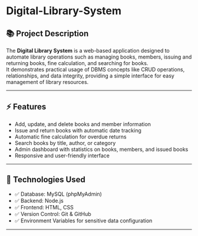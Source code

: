 # Digital-Library-System

## 📚 Project Description
The **Digital Library System** is a web-based application designed to automate library operations such as managing books, members, issuing and returning books, fine calculation, and searching for books.  
It demonstrates practical usage of DBMS concepts like CRUD operations, relationships, and data integrity, providing a simple interface for easy management of library resources.

---

## ⚡ Features
- Add, update, and delete books and member information
- Issue and return books with automatic date tracking
- Automatic fine calculation for overdue returns
- Search books by title, author, or category
- Admin dashboard with statistics on books, members, and issued books
- Responsive and user-friendly interface

---

## 🚀 Technologies Used
- ✅ Database: MySQL (phpMyAdmin) 
- ✅ Backend: Node.js  
- ✅ Frontend: HTML, CSS  
- ✅ Version Control: Git & GitHub  
- ✅ Environment Variables for sensitive data configuration

---


